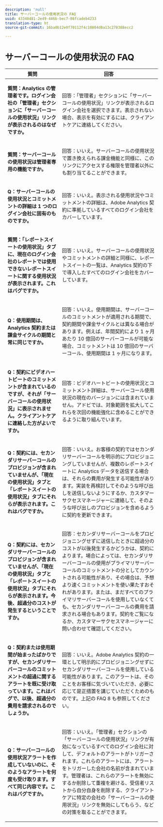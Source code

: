 ```yaml
---
description: 'null'
title: サーバーコールの使用状況の FAQ
uuid: 43340481-2e49-446b-bec7-86fcadeb4233
translation-type: ht
source-git-commit: 16ba0b12e0f70112f4c10804d0a13c278388ecc2

---
```



# サーバーコールの使用状況の FAQ

<table id="table_10384E2010B849708AE9462BB2B43438"> 
 <thead> 
  <tr> 
   <th colname="col1" class="entry"> 質問 </th> 
   <th colname="col2" class="entry"> 回答 </th> 
  </tr> 
 </thead>
 <tbody> 
  <tr> 
   <td colname="col1"> <p><b>質問：Analytics の管理者です。ログイン会社の「管理者」セクションに「サーバーコールの使用状況」リンクが表示されるのはなぜですか。</b> </p> </td> 
   <td colname="col2"> <p>回答：「管理者」セクションに「サーバーコールの使用状況」リンクが表示されるログイン会社を選択できます。表示されない場合、表示を有効にするには、クライアントケアに連絡してください。 </p> </td> 
  </tr> 
  <tr> 
   <td colname="col1"> <p><b>質問：サーバーコールの使用状況は管理者専用の機能ですか。</b> </p> </td> 
   <td colname="col2"> <p>回答：いいえ。サーバーコールの使用状況で置き換えられる課金機能と同様に、このリンクにアクセスする権限を管理者以外にも割り当てることができます。 </p> </td> 
  </tr> 
  <tr> 
   <td colname="col1"> <p><b>Q：サーバーコールの使用状況とコミットメントの詳細は 1 つのログイン会社に固有のものですか。</b> </p> </td> 
   <td colname="col2"> <p>回答：いいえ。表示される使用状況やコミットメントの詳細は、Adobe Analytics 契約に準拠しているすべてのログイン会社をカバーしています。 </p> </td> 
  </tr> 
  <tr> 
   <td colname="col1"> <p><b>質問：「レポートスイートの使用状況」タブに、現在のログイン会社のレポートでは使用できないレポートスイートに関する使用状況が表示されます。これはバグですか。</b> </p> </td> 
   <td colname="col2"> <p>回答：いいえ。サーバーコールの使用状況やコミットメントの詳細と同様に、レポートスイートの一覧は、Analytics 契約の下で導入したすべてのログイン会社をカバーしています。 </p> </td> 
  </tr> 
  <tr> 
   <td colname="col1"> <p><b>Q：使用期間は、Analytics 契約または課金サイクルの期間と常に同じですか。</b> </p> </td> 
   <td colname="col2"> <p>回答：いいえ。使用期間は、サーバーコールのコミットメントが適用される期間で、契約期間や課金サイクルとは異なる場合があります。例えば、年間契約により 1 ヶ月あたり 10 億回のサーバーコールが可能な場合、コミットメントは 10 億回のサーバーコール、使用期間は 1 ヶ月になります。 </p> </td> 
  </tr> 
  <tr> 
   <td colname="col1"> <p><b>Q：契約にビデオハートビートのコミットメントが含まれているのですが、それが「サーバーコールの使用状況」に表示されません。クライアントケアに連絡した方がよいですか。</b> </p> </td> 
   <td colname="col2"> <p>回答：ビデオハートビートの使用状況とコミットメント詳細は、サーバーコール使用状況の現在のバージョンには含まれていません。アドビでは、対象範囲を拡大してこれらを次回の機能強化に含めることができるように取り組んでいます。 </p> </td> 
  </tr> 
  <tr> 
   <td colname="col1"> <p><b>Q：契約には、セカンダリサーバーコールのプロビジョンが含まれていませんが、「現在の使用状況」タブと「レポートスイートの使用状況」タブにそれらが表示されます。これはバグですか。</b> </p> </td> 
   <td colname="col2"> <p>回答：いいえ。お客様の契約ではセカンダリサーバーコールを明示的にプロビジョニングしていませんが、複数のレポートスイートに Analytics データを送信する場合は、それらの費用が発生する可能性があります。実装を再検討してそのような呼び出しを送信しないようにするか、カスタマーサクセスマネージャーに連絡して、そのような呼び出しのプロビジョンを含めるように契約を更新できます。 </p> </td> 
  </tr> 
  <tr> 
   <td colname="col1"> <p><b>Q：契約には、セカンダリサーバーコールのプロビジョンが含まれていませんが、「現在の使用状況」タブと「レポートスイートの使用状況」タブにそれらが表示されます。今後、超過分のコストが発生するということですか。</b> </p> </td> 
   <td colname="col2"> <p>回答：セカンダリサーバーコールをプロビジョニングせずに送信したときに超過分のコストが以後発生するかどうかは、契約によります。場合によっては、セカンダリサーバーコールの使用がプライマリサーバーコールのコミットメントの分としてカウントされる可能性があり、その場合は、予想より速くコミットメントを使い果たすおそれがあります。または、まだすべてのプライマリサーバーコールを使用していなくても、セカンダリサーバーコールの費用を請求される場合もあります。契約をご覧になるか、カスタマーサクセスマネージャーに問い合わせて確認してください。 </p> </td> 
  </tr> 
  <tr> 
   <td colname="col1"> <p><b>Q：契約または使用期間が始まったばかりですが、セカンダリサーバーコールのコミットメントの超過に関するアラートを既に受け取っています。これはバグで、以後、超過分の費用を請求されるのでしょうか。</b> </p> </td> 
   <td colname="col2"> <p>回答：いいえ。Adobe Analytics 契約の一環として明示的にプロビジョニングせずにセカンダリサーバーコールを使用している可能性があります。このアラートは、そのことをお客様に気づいていただき、必要に応じて是正措置を講じていただくためのものです。上記の FAQ 8 も参照してください。 </p> </td> 
  </tr> 
  <tr> 
   <td colname="col1"> <p><b>Q：サーバーコールの使用状況アラートを作成していないのに、そのようなアラートを何度も受け取ります。すべて同じ内容です。これはバグですか。</b> </p> </td> 
   <td colname="col2"> <p>回答：いいえ。「管理者」セクションの「サーバーコールの使用状況」リンクが有効になっているすべてのログイン会社に対して、デフォルトのアラートがトリガーされます。これらのアラートには、アラートをトリガーした会社の名前が含まれています。管理者は、これらのアラートを無効にするか削除して重複を避ける、受信者リストから自分自身を削除する、クライアントケアに特定の会社の「サーバーコールの使用状況」リンクを無効にしてもらう、などの対策を取ることができます。 </p> </td> 
  </tr> 
 </tbody> 
</table>
